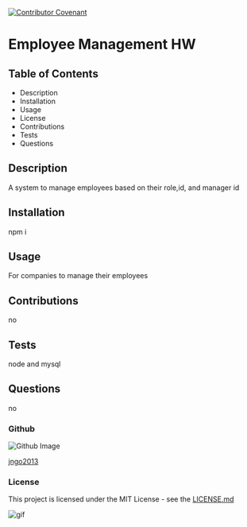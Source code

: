 
[![Contributor Covenant](https://img.shields.io/badge/Contributor%20Covenant-v2.0%20adopted-ff69b4.svg)](https://www.contributor-covenant.org/version/2/0/code_of_conduct/)
  # Employee Management HW
  
  ## Table of Contents
  - Description
  - Installation
  - Usage
  - License
  - Contributions
  - Tests
  - Questions
  
  ## Description
  A system to manage employees based on their role,id, and manager id
  
  ## Installation
  npm i

  ## Usage
  For companies to manage their employees

  ## Contributions
  no

  ## Tests
  node and mysql

  ## Questions
  no

  ### Github
  ![Github Image](https://avatars2.githubusercontent.com/u/60833100?v=4)  

  [jngo2013](https://github.com/jngo2013)

  ### License
  This project is licensed under the MIT License - see the [LICENSE.md](https://choosealicense.com/licenses/mit/#) 
  
  ![gif](/HW/assets/gif/HW.gif)